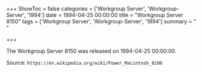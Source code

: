 +++
ShowToc = false
categories = ['Workgroup Server', 'Workgroup-Server', '1994']
date = 1994-04-25 00:00:00
title = "Workgroup Server 8150"
tags = ['Workgroup Server', 'Workgroup-Server', '1994']
summary = " "

+++

The Workgroup Server 8150 was released on 1994-04-25 00:00:00.

Source: `https://en.wikipedia.org/wiki/Power_Macintosh_8100`


